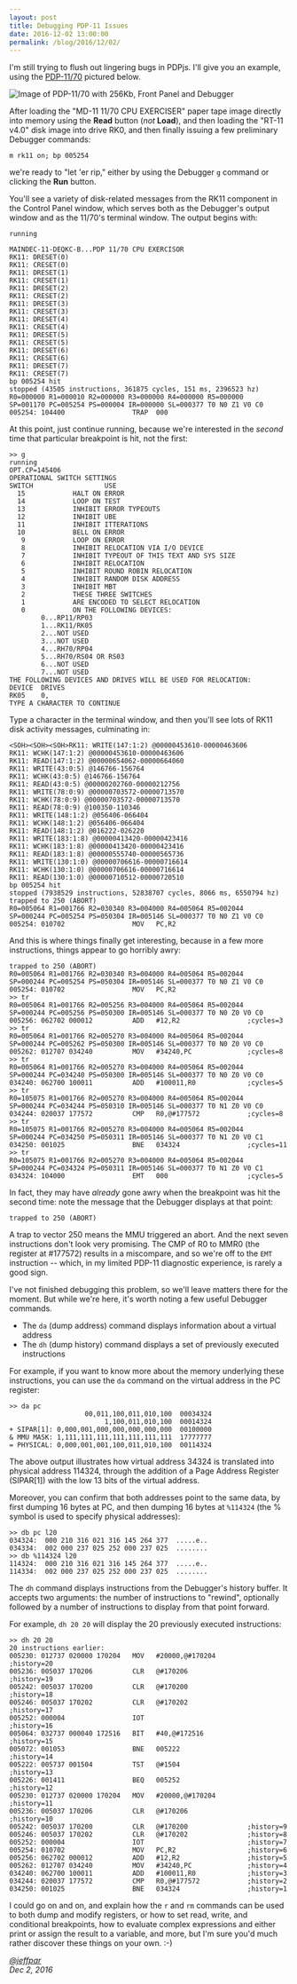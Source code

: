 ```yaml
---
layout: post
title: Debugging PDP-11 Issues
date: 2016-12-02 13:00:00
permalink: /blog/2016/12/02/
---
```


I'm still trying to flush out lingering bugs in PDPjs.  I'll give you an example, using the
[PDP-11/70](http://www.pcjs.org/devices/pdp11/machine/1170/panel/debugger/) pictured below.

![Image of PDP-11/70 with 256Kb, Front Panel and Debugger](/blog/images/pdp-1170-panel-debugger.png)

After loading the "MD-11 11/70 CPU EXERCISER" paper tape image directly into memory using the **Read** button
(*not* **Load**), and then loading the "RT-11 v4.0" disk image into drive RK0, and then finally issuing a few
preliminary Debugger commands:

	m rk11 on; bp 005254

we're ready to "let 'er rip," either by using the Debugger `g` command or clicking the **Run** button.

You'll see a variety of disk-related messages from the RK11 component in the Control Panel window, which serves
both as the Debugger's output window and as the 11/70's terminal window.  The output begins with:

	running
	
	MAINDEC-11-DEQKC-B...PDP 11/70 CPU EXERCISOR
	RK11: DRESET(0)
	RK11: CRESET(0)
	RK11: DRESET(1)
	RK11: CRESET(1)
	RK11: DRESET(2)
	RK11: CRESET(2)
	RK11: DRESET(3)
	RK11: CRESET(3)
	RK11: DRESET(4)
	RK11: CRESET(4)
	RK11: DRESET(5)
	RK11: CRESET(5)
	RK11: DRESET(6)
	RK11: CRESET(6)
	RK11: DRESET(7)
	RK11: CRESET(7)
	bp 005254 hit
	stopped (43505 instructions, 361875 cycles, 151 ms, 2396523 hz)
	R0=000000 R1=000010 R2=000000 R3=000000 R4=000000 R5=000000 
	SP=001170 PC=005254 PS=000004 IR=000000 SL=000377 T0 N0 Z1 V0 C0 
	005254: 104400                 TRAP  000

At this point, just continue running, because we're interested in the *second* time that particular breakpoint is
hit, not the first:

	>> g
	running
	OPT.CP=145406
	OPERATIONAL SWITCH SETTINGS
	SWITCH                  USE
	  15            HALT ON ERROR
	  14            LOOP ON TEST
	  13            INHIBIT ERROR TYPEOUTS
	  12            INHIBIT UBE
	  11            INHIBIT ITTERATIONS
	  10            BELL ON ERROR
	   9            LOOP ON ERROR
	   8            INHIBIT RELOCATION VIA I/O DEVICE
	   7            INHIBIT TYPEOUT OF THIS TEXT AND SYS SIZE
	   6            INHIBIT RELOCATION
	   5            INHIBIT ROUND ROBIN RELOCATION
	   4            INHIBIT RANDOM DISK ADDRESS
	   3            INHIBIT MBT
	   2            THESE THREE SWITCHES
	   1            ARE ENCODED TO SELECT RELOCATION
	   0            ON THE FOLLOWING DEVICES:
			0...RP11/RP03
			1...RK11/RK05
			2...NOT USED
			3...NOT USED
			4...RH70/RP04
			5...RH70/RS04 OR RS03
			6...NOT USED
			7...NOT USED
	THE FOLLOWING DEVICES AND DRIVES WILL BE USED FOR RELOCATION:
	DEVICE  DRIVES
	RK05    0, 
	TYPE A CHARACTER TO CONTINUE

Type a character in the terminal window, and then you'll see lots of RK11 disk activity messages, culminating in:

	<SOH><SOH><SOH>RK11: WRITE(147:1:2) @00000453610-00000463606
	RK11: WCHK(147:1:2) @00000453610-00000463606
	RK11: READ(147:1:2) @00000654062-00000664060
	RK11: WRITE(43:0:5) @146766-156764
	RK11: WCHK(43:0:5) @146766-156764
	RK11: READ(43:0:5) @00000202760-00000212756
	RK11: WRITE(78:0:9) @00000703572-00000713570
	RK11: WCHK(78:0:9) @00000703572-00000713570
	RK11: READ(78:0:9) @100350-110346
	RK11: WRITE(148:1:2) @056406-066404
	RK11: WCHK(148:1:2) @056406-066404
	RK11: READ(148:1:2) @016222-026220
	RK11: WRITE(183:1:8) @00000413420-00000423416
	RK11: WCHK(183:1:8) @00000413420-00000423416
	RK11: READ(183:1:8) @00000555740-00000565736
	RK11: WRITE(130:1:0) @00000706616-00000716614
	RK11: WCHK(130:1:0) @00000706616-00000716614
	RK11: READ(130:1:0) @00000710512-00000720510
	bp 005254 hit
	stopped (7938529 instructions, 52838707 cycles, 8066 ms, 6550794 hz)
	trapped to 250 (ABORT)
	R0=005064 R1=001766 R2=030340 R3=004000 R4=005064 R5=002044 
	SP=000244 PC=005254 PS=050304 IR=005146 SL=000377 T0 N0 Z1 V0 C0 
	005254: 010702                 MOV   PC,R2

And this is where things finally get interesting, because in a few more instructions, things appear to go horribly
awry:

	trapped to 250 (ABORT)
	R0=005064 R1=001766 R2=030340 R3=004000 R4=005064 R5=002044 
	SP=000244 PC=005254 PS=050304 IR=005146 SL=000377 T0 N0 Z1 V0 C0 
	005254: 010702                 MOV   PC,R2
	>> tr
	R0=005064 R1=001766 R2=005256 R3=004000 R4=005064 R5=002044 
	SP=000244 PC=005256 PS=050300 IR=005146 SL=000377 T0 N0 Z0 V0 C0 
	005256: 062702 000012          ADD   #12,R2                 ;cycles=3
	>> tr
	R0=005064 R1=001766 R2=005270 R3=004000 R4=005064 R5=002044 
	SP=000244 PC=005262 PS=050300 IR=005146 SL=000377 T0 N0 Z0 V0 C0 
	005262: 012707 034240          MOV   #34240,PC              ;cycles=8
	>> tr
	R0=005064 R1=001766 R2=005270 R3=004000 R4=005064 R5=002044 
	SP=000244 PC=034240 PS=050300 IR=005146 SL=000377 T0 N0 Z0 V0 C0 
	034240: 062700 100011          ADD   #100011,R0             ;cycles=5
	>> tr
	R0=105075 R1=001766 R2=005270 R3=004000 R4=005064 R5=002044 
	SP=000244 PC=034244 PS=050310 IR=005146 SL=000377 T0 N1 Z0 V0 C0 
	034244: 020037 177572          CMP   R0,@#177572            ;cycles=8
	>> tr
	R0=105075 R1=001766 R2=005270 R3=004000 R4=005064 R5=002044 
	SP=000244 PC=034250 PS=050311 IR=005146 SL=000377 T0 N1 Z0 V0 C1 
	034250: 001025                 BNE   034324                 ;cycles=11
	>> tr
	R0=105075 R1=001766 R2=005270 R3=004000 R4=005064 R5=002044 
	SP=000244 PC=034324 PS=050311 IR=005146 SL=000377 T0 N1 Z0 V0 C1 
	034324: 104000                 EMT   000                    ;cycles=5

In fact, they may have *already* gone awry when the breakpoint was hit the second time: note the message that the
Debugger displays at that point:

	trapped to 250 (ABORT)

A trap to vector 250 means the MMU triggered an abort.  And the next seven instructions don't look very promising.
The CMP of R0 to MMR0 (the register at #177572) results in a miscompare, and so we're off to the `EMT` instruction --
which, in my limited PDP-11 diagnostic experience, is rarely a good sign.

I've not finished debugging this problem, so we'll leave matters there for the moment.  But while we're here, it's
worth noting a few useful Debugger commands.

- The `da` (dump address) command displays information about a virtual address
- The `dh` (dump history) command displays a set of previously executed instructions

For example, if you want to know more about the memory underlying these instructions, you can use the `da` command on
the virtual address in the PC register:

	>> da pc
                       00,011,100,011,010,100  00034324
                            1,100,011,010,100  00014324
    + SIPAR[1]: 0,000,001,000,000,000,000,000  00100000
    & MMU MASK: 1,111,111,111,111,111,111,111  17777777
    = PHYSICAL: 0,000,001,001,100,011,010,100  00114324

The above output illustrates how virtual address 34324 is translated into physical address 114324, through the
addition of a Page Address Register (SIPAR[1]) with the low 13 bits of the virtual address.

Moreover, you can confirm that both addresses point to the same data, by first dumping 16 bytes at PC, and then
dumping 16 bytes at `%114324` (the % symbol is used to specify physical addresses):

	>> db pc l20
	034324:  000 210 316 021 316 145 264 377  .....e..
	034334:  002 000 237 025 252 000 237 025  ........
	>> db %114324 l20
	114324:  000 210 316 021 316 145 264 377  .....e..
	114334:  002 000 237 025 252 000 237 025  ........

The `dh` command displays instructions from the Debugger's history buffer.  It accepts two arguments: the number of
instructions to "rewind", optionally followed by a number of instructions to display from that point forward.

For example, `dh 20 20` will display the 20 previously executed instructions:

	>> dh 20 20
	20 instructions earlier:
    005230: 012737 020000 170204   MOV   #20000,@#170204        ;history=20
    005236: 005037 170206          CLR   @#170206               ;history=19
    005242: 005037 170200          CLR   @#170200               ;history=18
    005246: 005037 170202          CLR   @#170202               ;history=17
    005252: 000004                 IOT                          ;history=16
    005064: 032737 000040 172516   BIT   #40,@#172516           ;history=15
    005072: 001053                 BNE   005222                 ;history=14
    005222: 005737 001504          TST   @#1504                 ;history=13
    005226: 001411                 BEQ   005252                 ;history=12
    005230: 012737 020000 170204   MOV   #20000,@#170204        ;history=11
    005236: 005037 170206          CLR   @#170206               ;history=10
    005242: 005037 170200          CLR   @#170200               ;history=9
    005246: 005037 170202          CLR   @#170202               ;history=8
    005252: 000004                 IOT                          ;history=7
    005254: 010702                 MOV   PC,R2                  ;history=6
    005256: 062702 000012          ADD   #12,R2                 ;history=5
    005262: 012707 034240          MOV   #34240,PC              ;history=4
    034240: 062700 100011          ADD   #100011,R0             ;history=3
    034244: 020037 177572          CMP   R0,@#177572            ;history=2
    034250: 001025                 BNE   034324                 ;history=1

I could go on and on, and explain how the `r` and `rm` commands can be used to both dump and modify registers, or
how to set read, write, and conditional breakpoints, how to evaluate complex expressions and either print or assign
the result to a variable, and more, but I'm sure you'd much rather discover these things on your own.  :-)

*[@jeffpar](http://twitter.com/jeffpar)*  
*Dec 2, 2016*
